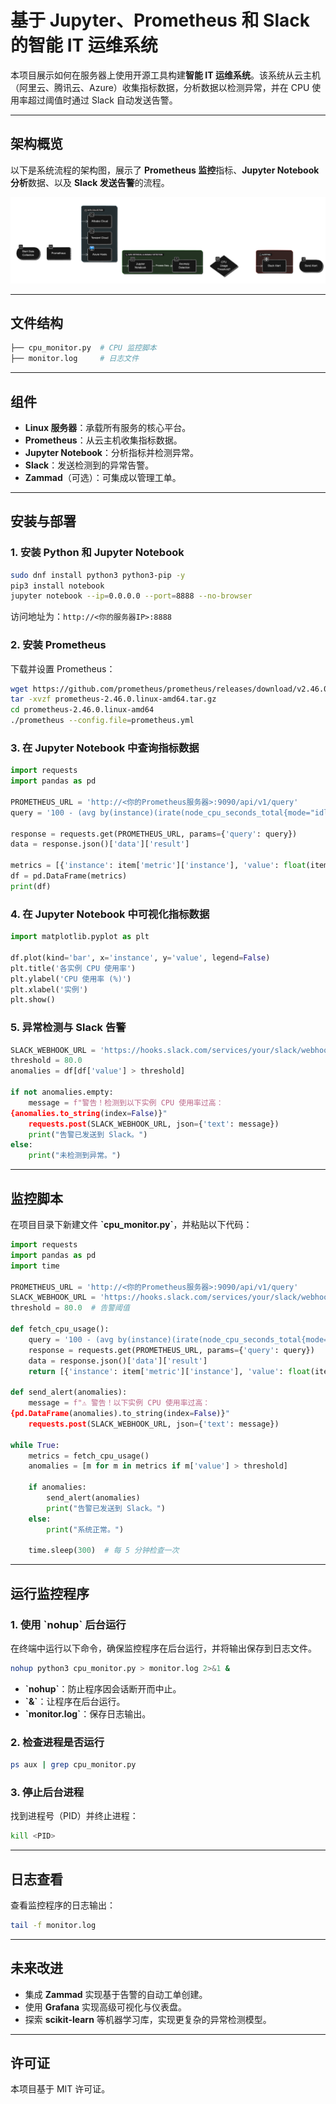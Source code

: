 
# 基于 Jupyter、Prometheus 和 Slack 的智能 IT 运维系统

本项目展示如何在服务器上使用开源工具构建**智能 IT 运维系统**。该系统从云主机（阿里云、腾讯云、Azure）收集指标数据，分析数据以检测异常，并在 CPU 使用率超过阈值时通过 Slack 自动发送告警。

---

## 架构概览

以下是系统流程的架构图，展示了 **Prometheus 监控**指标、**Jupyter Notebook 分析**数据、以及 **Slack 发送告警**的流程。

![架构图](architecture.png)

---

## 文件结构
```bash
├── cpu_monitor.py  # CPU 监控脚本
├── monitor.log     # 日志文件
```

---
## 组件

- **Linux 服务器**：承载所有服务的核心平台。
- **Prometheus**：从云主机收集指标数据。
- **Jupyter Notebook**：分析指标并检测异常。
- **Slack**：发送检测到的异常告警。
- **Zammad**（可选）：可集成以管理工单。

---

## 安装与部署

### 1. 安装 Python 和 Jupyter Notebook
```bash
sudo dnf install python3 python3-pip -y
pip3 install notebook
jupyter notebook --ip=0.0.0.0 --port=8888 --no-browser
```

访问地址为：`http://<你的服务器IP>:8888`

### 2. 安装 Prometheus
下载并设置 Prometheus：
```bash
wget https://github.com/prometheus/prometheus/releases/download/v2.46.0/prometheus-2.46.0.linux-amd64.tar.gz
tar -xvzf prometheus-2.46.0.linux-amd64.tar.gz
cd prometheus-2.46.0.linux-amd64
./prometheus --config.file=prometheus.yml
```

### 3. 在 Jupyter Notebook 中查询指标数据
```python
import requests
import pandas as pd

PROMETHEUS_URL = 'http://<你的Prometheus服务器>:9090/api/v1/query'
query = '100 - (avg by(instance)(irate(node_cpu_seconds_total{mode="idle"}[5m])) * 100)'

response = requests.get(PROMETHEUS_URL, params={'query': query})
data = response.json()['data']['result']

metrics = [{'instance': item['metric']['instance'], 'value': float(item['value'][1])} for item in data]
df = pd.DataFrame(metrics)
print(df)
```

### 4. 在 Jupyter Notebook 中可视化指标数据
```python
import matplotlib.pyplot as plt

df.plot(kind='bar', x='instance', y='value', legend=False)
plt.title('各实例 CPU 使用率')
plt.ylabel('CPU 使用率 (%)')
plt.xlabel('实例')
plt.show()
```

### 5. 异常检测与 Slack 告警
```python
SLACK_WEBHOOK_URL = 'https://hooks.slack.com/services/your/slack/webhook'
threshold = 80.0
anomalies = df[df['value'] > threshold]

if not anomalies.empty:
    message = f"警告！检测到以下实例 CPU 使用率过高：
{anomalies.to_string(index=False)}"
    requests.post(SLACK_WEBHOOK_URL, json={'text': message})
    print("告警已发送到 Slack。")
else:
    print("未检测到异常。")
```

---

## 监控脚本

在项目目录下新建文件 **\`cpu_monitor.py\`**，并粘贴以下代码：

```python
import requests
import pandas as pd
import time

PROMETHEUS_URL = 'http://<你的Prometheus服务器>:9090/api/v1/query'
SLACK_WEBHOOK_URL = 'https://hooks.slack.com/services/your/slack/webhook'
threshold = 80.0  # 告警阈值

def fetch_cpu_usage():
    query = '100 - (avg by(instance)(irate(node_cpu_seconds_total{mode="idle"}[5m])) * 100)'
    response = requests.get(PROMETHEUS_URL, params={'query': query})
    data = response.json()['data']['result']
    return [{'instance': item['metric']['instance'], 'value': float(item['value'][1])} for item in data]

def send_alert(anomalies):
    message = f"⚠️ 警告！以下实例 CPU 使用率过高：
{pd.DataFrame(anomalies).to_string(index=False)}"
    requests.post(SLACK_WEBHOOK_URL, json={'text': message})

while True:
    metrics = fetch_cpu_usage()
    anomalies = [m for m in metrics if m['value'] > threshold]

    if anomalies:
        send_alert(anomalies)
        print("告警已发送到 Slack。")
    else:
        print("系统正常。")

    time.sleep(300)  # 每 5 分钟检查一次
```

---
## 运行监控程序

### 1. 使用 \`nohup\` 后台运行  
在终端中运行以下命令，确保监控程序在后台运行，并将输出保存到日志文件。

```bash
nohup python3 cpu_monitor.py > monitor.log 2>&1 &
```

- **\`nohup\`**：防止程序因会话断开而中止。  
- **\`&\`**：让程序在后台运行。  
- **\`monitor.log\`**：保存日志输出。

### 2. 检查进程是否运行  
```bash
ps aux | grep cpu_monitor.py
```

### 3. 停止后台进程  
找到进程号（PID）并终止进程：

```bash
kill <PID>
```

---

## 日志查看

查看监控程序的日志输出：

```bash
tail -f monitor.log
```

---
## 未来改进

- 集成 **Zammad** 实现基于告警的自动工单创建。
- 使用 **Grafana** 实现高级可视化与仪表盘。
- 探索 **scikit-learn** 等机器学习库，实现更复杂的异常检测模型。

---

## 许可证
本项目基于 MIT 许可证。
